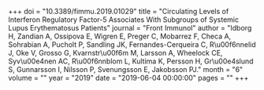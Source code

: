 +++
doi = "10.3389/fimmu.2019.01029"
title = "Circulating Levels of Interferon Regulatory Factor-5 Associates With Subgroups of Systemic Lupus Erythematosus Patients"
journal = "Front Immunol"
author = "Idborg H, Zandian A, Ossipova E, Wigren E, Preger C, Mobarrez F, Checa A, Sohrabian A, Pucholt P, Sandling JK, Fernandes-Cerqueira C, R\u00f6nnelid J, Oke V, Grosso G, Kvarnstr\u00f6m M, Larsson A, Wheelock CE, Syv\u00e4nen AC, R\u00f6nnblom L, Kultima K, Persson H, Gr\u00e4slund S, Gunnarsson I, Nilsson P, Svenungsson E, Jakobsson PJ."
month = "6"
volume = ""
year = "2019"
date = "2019-06-04 00:00:00"
pages = ""
+++

